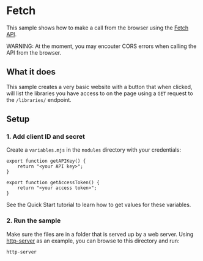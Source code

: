 # Fetch

This sample shows how to make a call from the browser using the [Fetch API](https://developer.mozilla.org/en-US/docs/Web/API/Fetch_API).

WARNING: At the moment, you may encouter CORS errors when calling the API from the browser.

## What it does

This sample creates a very basic website with a button that when clicked, will list the libraries you have access to on the page using a `GET` request to the `/libraries/` endpoint. 

## Setup

### 1. Add client ID and secret

Create a `variables.mjs` in the `modules` directory with your credentials:

```
export function getAPIKey() {
    return "<your API key>";
}

export function getAccessToken() {
    return "<your access token>";
}
```

See the Quick Start tutorial to learn how to get values for these variables.

### 2. Run the sample

Make sure the files are in a folder that is served up by a web server. Using [http-server](https://www.npmjs.com/package/http-server) as an example, you can browse to this directory and run:

```
http-server
```
